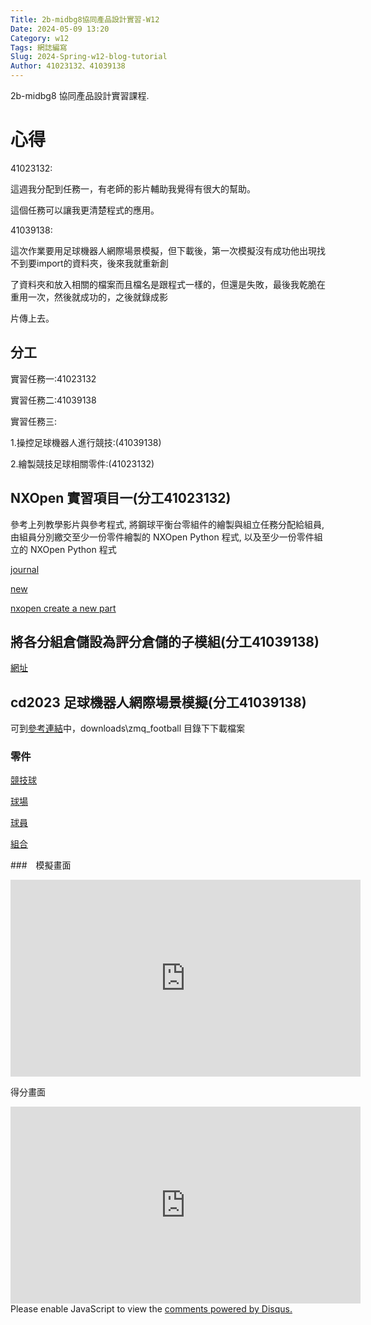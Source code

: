 ```yaml
---
Title: 2b-midbg8協同產品設計實習-W12
Date: 2024-05-09 13:20
Category: w12
Tags: 網誌編寫
Slug: 2024-Spring-w12-blog-tutorial
Author: 41023132、41039138
---
```


2b-midbg8 協同產品設計實習課程.

<!-- PELICAN_END_SUMMARY -->

# 心得

41023132:

這週我分配到任務一，有老師的影片輔助我覺得有很大的幫助。

這個任務可以讓我更清楚程式的應用。

41039138:

這次作業要用足球機器人網際場景模擬，但下載後，第一次模擬沒有成功他出現找不到要import的資料夾，後來我就重新創

了資料夾和放入相關的檔案而且檔名是跟程式一樣的，但還是失敗，最後我乾脆在重用一次，然後就成功的，之後就錄成影

片傳上去。

## 分工

實習任務一:41023132

實習任務二:41039138

實習任務三:

1.操控足球機器人進行競技:(41039138)

2.繪製競技足球相關零件:(41023132)



## NXOpen 實習項目一(分工41023132)

參考上列教學影片與參考程式, 將鋼球平衡台零組件的繪製與組立任務分配給組員, 由組員分別繳交至少一份零件繪製的 NXOpen Python 程式, 以及至少一份零件組立的 NXOpen Python 程式

[journal](https://drive.google.com/file/d/1IBx-CXFwV4lKyex9Qmwyxa5XNOy8ObEf/view?usp=drive_link)

[new](https://drive.google.com/file/d/1-Dxye8L3iQDHPwJhBmbVP7-h0Hw28K7v/view?usp=drive_link)

[nxopen create a new part](https://drive.google.com/file/d/19daqSlctvkNmS5zVh8h4g70xKEczuPbH/view?usp=drive_link)


## 將各分組倉儲設為評分倉儲的子模組(分工41039138)

[網址](https://github.com/mdecd2024/2bstud-2bsite)


## cd2023 足球機器人網際場景模擬(分工41039138)

可到[參考連結](https://github.com/mdecd2023/2a3-pj3ag4)中，downloads\zmq_football 目錄下下載檔案

### 零件

[競技球](https://drive.google.com/file/d/1vBT2HPVWGzMjjmmwAjgn-W0AbagQqGMO/view?usp=drive_link)

[球場](https://drive.google.com/file/d/14qBd0F_TtcKnVi-7i4sGsBO_LfSksYsO/view?usp=drive_link)

[球員](https://drive.google.com/file/d/1htX1jAnFyEqV3iCdO8xW71biD8qxOj1b/view?usp=drive_link)

[組合](https://drive.google.com/file/d/19_rclGE-6ZnltQxpKEDaCwBlm1txkgDo/view?usp=drive_link)



###　模擬畫面


<iframe width="560" height="315" src="https://www.youtube.com/embed/jN2-4E6mAZA?si=pCos0nB49gXEIRR8" title="YouTube video player" frameborder="0" allow="accelerometer; autoplay; clipboard-write; encrypted-media; gyroscope; picture-in-picture; web-share" referrerpolicy="strict-origin-when-cross-origin" allowfullscreen></iframe>



得分畫面


<iframe width="560" height="315" src="https://www.youtube.com/embed/u7Wzc-2tV84?si=x0jamJuv94u7C2Gk" title="YouTube video player" frameborder="0" allow="accelerometer; autoplay; clipboard-write; encrypted-media; gyroscope; picture-in-picture; web-share" referrerpolicy="strict-origin-when-cross-origin" allowfullscreen></iframe>


<style>
  .content-bg {
    position: fixed;
    top: 0;
    left: 0;
    width: 100%;
    height: 100%;
    background-image: url("../../../images/1-1.jpg");
    background-repeat: no-repeat;
    background-size: cover;
    background-position: center;
    z-index: -1;
  }
  .post-meta {
    background-color: transparent;
    padding: 5px;
  }
</style>

<body>
  <div class="content-bg"></div>
</body>





<div id="disqus_thread"></div>
<script>
    /**
    *  RECOMMENDED CONFIGURATION VARIABLES: EDIT AND UNCOMMENT THE SECTION BELOW TO INSERT DYNAMIC VALUES FROM YOUR PLATFORM OR CMS.
    *  LEARN WHY DEFINING THESE VARIABLES IS IMPORTANT: https://disqus.com/admin/universalcode/#configuration-variables    */
    /*
    var disqus_config = function () {
    this.page.url = PAGE_URL;  // Replace PAGE_URL with your page's canonical URL variable
    this.page.identifier = PAGE_IDENTIFIER; // Replace PAGE_IDENTIFIER with your page's unique identifier variable
    };
    */
    (function() { // DON'T EDIT BELOW THIS LINE
    var d = document, s = d.createElement('script');
    s.src = 'https://blog-1-4.disqus.com/embed.js';
    s.setAttribute('data-timestamp', +new Date());
    (d.head || d.body).appendChild(s);
    })();
</script>
<noscript>Please enable JavaScript to view the <a href="https://disqus.com/?ref_noscript">comments powered by Disqus.</a></noscript>
